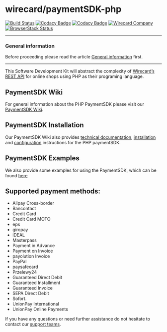 # wirecard/paymentSDK-php

[![Build Status](https://travis-ci.org/wirecard/paymentSDK-php.svg?branch=master)](https://travis-ci.org/wirecard/paymentSDK-php)
[![Codacy Badge](https://api.codacy.com/project/badge/Coverage/12cf9f8aaf68461ab956ee317109e0e6)](https://www.codacy.com/app/Wirecard/paymentSDK-php?utm_source=github.com&utm_medium=referral&utm_content=wirecard/paymentSDK-php&utm_campaign=Badge_Coverage)
[![Codacy Badge](https://api.codacy.com/project/badge/Grade/12cf9f8aaf68461ab956ee317109e0e6)](https://www.codacy.com/app/Wirecard/paymentSDK-php?utm_source=github.com&amp;utm_medium=referral&amp;utm_content=wirecard/paymentSDK-php&amp;utm_campaign=Badge_Grade)
[![Wirecard Company](https://img.shields.io/badge/Wirecard-Company-blue.svg)](https://www.wirecard.com/)
[![BrowserStack Status](https://www.browserstack.com/automate/badge.svg?badge_key=UTFaa2g0ejE5b25Cb0loNVRSUHBHSXBNSXZERXFJaXI2VFd3V2NQSG1PST0tLUc0U0lZQUZReFJUTWQ2amhWc09zdmc9PQ==--7aef9afe880529fe180288177396a91b8f537d3c)](https://www.browserstack.com/automate/public-build/UTFaa2g0ejE5b25Cb0loNVRSUHBHSXBNSXZERXFJaXI2VFd3V2NQSG1PST0tLUc0U0lZQUZReFJUTWQ2amhWc09zdmc9PQ==--7aef9afe880529fe180288177396a91b8f537d3c)

***
### General information 
Before proceeding please read the article [General information](https://github.com/wirecard/paymentSDK-php/wiki/General-information) first.

***

This Software Development Kit will abstract the complexity of [Wirecard’s REST API](https://document-center.wirecard.com) for online shops using PHP as their programing language.

## PaymentSDK Wiki

For general information about the PHP PaymentSDK please visit our [PaymentSDK Wiki](https://github.com/wirecard/paymentSDK-php/wiki/General-information). 

## PaymentSDK Installation

Our PaymentSDK Wiki also provides [technical documentation](https://wirecard.github.io/paymentSDK-php/docs), [installation](https://github.com/wirecard/paymentSDK-php/wiki/Installation) and [configuration](https://github.com/wirecard/paymentSDK-php/wiki/Configuration) instructions for the PHP paymentSDK.

## PaymentSDK Examples

We also provide some examples for using the PaymentSDK, which can be found [here](https://wirecard.github.io/paymentSDK-php/examples)

## Supported payment methods:

- Alipay Cross-border
- Bancontact
- Credit Card
- Credit Card MOTO
- eps
- giropay
- iDEAL
- Masterpass
- Payment in Advance
- Payment on Invoice
- payolution Invoice
- PayPal
- paysafecard
- Przelewy24
- Guaranteed Direct Debit
- Guaranteed Installment
- Guaranteed Invoice
- SEPA Direct Debit
- Sofort.
- UnionPay International
- UnionPay Online Payments

If you have any questions or need further assistance do not hesitate to contact our [support teams](mailto:support.at@wirecard.com ).
